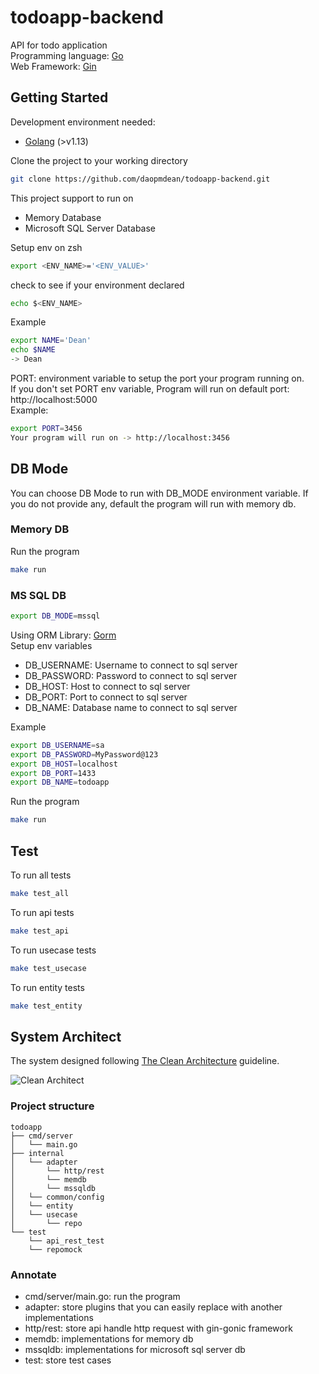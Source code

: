 # todoapp-backend

API for todo application<br>
Programming language: [Go](https://golang.org/)<br>
Web Framework: [Gin](https://github.com/gin-gonic/gin)

## Getting Started

Development environment needed:

- [Golang](https://golang.org/dl/) (>v1.13)

Clone the project to your working directory

```zsh
git clone https://github.com/daopmdean/todoapp-backend.git
```

This project support to run on

- Memory Database
- Microsoft SQL Server Database

Setup env on zsh

```zsh
export <ENV_NAME>='<ENV_VALUE>'
```

check to see if your environment declared

```zsh
echo $<ENV_NAME>
```

Example

```zsh
export NAME='Dean'
echo $NAME
-> Dean
```

PORT: environment variable to setup the port your program running on.<br>
If you don't set PORT env variable, Program will run on default port: http://localhost:5000<br>
Example:

```zsh
export PORT=3456
Your program will run on -> http://localhost:3456
```

## DB Mode

You can choose DB Mode to run with DB_MODE environment variable. If you do not provide any, default the program will run with memory db.

### Memory DB

Run the program

```zsh
make run
```

### MS SQL DB

```zsh
export DB_MODE=mssql
```

Using ORM Library: [Gorm](https://gorm.io/index.html)<br>
Setup env variables

- DB_USERNAME: Username to connect to sql server
- DB_PASSWORD: Password to connect to sql server
- DB_HOST: Host to connect to sql server
- DB_PORT: Port to connect to sql server
- DB_NAME: Database name to connect to sql server<br>

Example

```zsh
export DB_USERNAME=sa
export DB_PASSWORD=MyPassword@123
export DB_HOST=localhost
export DB_PORT=1433
export DB_NAME=todoapp
```

Run the program

```zsh
make run
```

## Test

To run all tests

```zsh
make test_all
```

To run api tests

```zsh
make test_api
```

To run usecase tests

```zsh
make test_usecase
```

To run entity tests

```zsh
make test_entity
```

## System Architect

The system designed following [The Clean Architecture](https://blog.cleancoder.com/uncle-bob/2012/08/13/the-clean-architecture.html) guideline.

![Clean Architect](https://blog.cleancoder.com/uncle-bob/images/2012-08-13-the-clean-architecture/CleanArchitecture.jpg)

### Project structure

```
todoapp
├── cmd/server
│   └── main.go
├── internal
│   └── adapter
│       └── http/rest
│       └── memdb
│       └── mssqldb
│   └── common/config
│   └── entity
│   └── usecase
│       └── repo
└── test
    └── api_rest_test
    └── repomock
```

### Annotate

- cmd/server/main.go: run the program
- adapter: store plugins that you can easily replace with another implementations
- http/rest: store api handle http request with gin-gonic framework
- memdb: implementations for memory db
- mssqldb: implementations for microsoft sql server db
- test: store test cases

